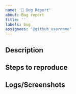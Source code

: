 ```yaml
---
name: '🐛 Bug Report'
about: Bug report
title: ''
labels: bug
assignees: '@github_username'
---
```


<!--
Before making this issue please make sure this issue doesn't already exist!
-->

## Description

<!--
What is the problem you are having?
-->

## Steps to reproduce

<!--
How did this problem come up? These steps will allow us to reproduce
the issue ourselves
-->

## Logs/Screenshots

<!--
Please share any logs from the console or screenshots that you think
might be helpful in debugging this issue
-->
